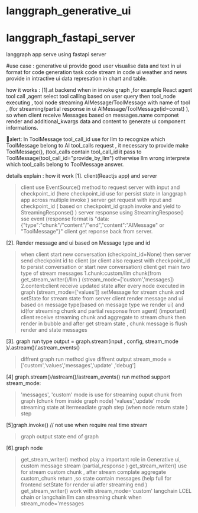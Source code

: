 # langgraph_generative_ui


# langgraph_fastapi_server
langgraph app  serve using fastapi server


#use case :
generative ui provide good user visualise data and text in ui format
for code generation task code stream in code ui
weather and news provide in intractive ui
data represation in chart and table.


how it works :
[1].at backend when in invoke graph  ,for example  React agent tool call ,agent select tool calling based on user query then tool_node executing , tool node
streaming AIMessage/ToolMessage with name of tool , (for streaming/partial response in ui AIMessage/ToolMessage(id=const) ), so when client receive Messages based on  messages.name componet render and additional_kwargs data and content to generate ui component informations.

🔴alert: In ToolMessage tool_call_id use for llm to recognize which ToolMessage belong to AI tool_calls request , it necessary to provide make  ToolMessage(),
(tool_calls contain tool_call_id it pass to ToolMessage(tool_call_id="provide_by_llm") otherwise llm wrong interprete which tool_calls belong to  ToolMessage answer. 

details explain  : how it work
 [1]. client(Reactjs app) and server    
 
>client use EventSource() method to request server with input and checkpoint_id (here checkpoint_id use for persist state in  langgraph app across multiple invoke )
>server get request with input and checkpoint_id ( based on checkpoint_id graph invoke and yield to StreamingResponse() )
>server response using StreamingRespose() sse event (response format is    "data:{"type":"chunk"/"content"/"end","content":"AIMessage" or "ToolMessage"}"
>client get reponse back from server.

[2]. Render message and ui based on  Message type and id 
>when client start new conversation (checkpoint_id=None) then server send checkpoint id to client (or client also request with checkpoint_id to persist conversation or start new conversation)
>client get main two type of stream messages 
1.chunk:custom/llm chunk(from get_stream_writer()/llm ) (stream_mode=['custom','messages])
2.content:client receive updated state after every node executed in graph (stream_mode=['values'])
>setMessage for stream chunk and setState for stream state from server
>client render message and ui based on message type(based on message type we render ui) and id(for streaming chunk and partial response from agent)
>(important) client receive streaming chunk and aggregate to stream chunk then render in  bubble  and after get stream state , chunk message is flush render and  state messages


[3]. graph run type   output = graph.stream(input , config, stream_mode )/.astream()/.astream_events()   
>diffrent graph run method give diffrent output
>stream_mode =['custom','values','messages','update' ,'debug']


[4] graph.stream()/astream()/astream_events() run method support stream_mode:
>'messages', 'custom' mode is use for streaming ouput chunk from graph  (chunk from inside graph node)
>'values','update' mode streaming state at itermeadiate graph step (when node return state )  step  

[5]graph.invoke()     // not use when require real time stream
>graph output state end of graph


[6].graph node
>get_stream_writer() method play a important role in Generative ui, custom message stream (partial_response )
>get_stream_writer() use for stream custom  chunk , after stream complate aggregate custom_chunk return ,so state contain messages  (help full for frontend setState for render ui atfer streaming end )
>get_stream_writer() work with stream_mode='custom'
>langchain LCEL chain or langchain llm can streaming chunk when stream_mode='messages
